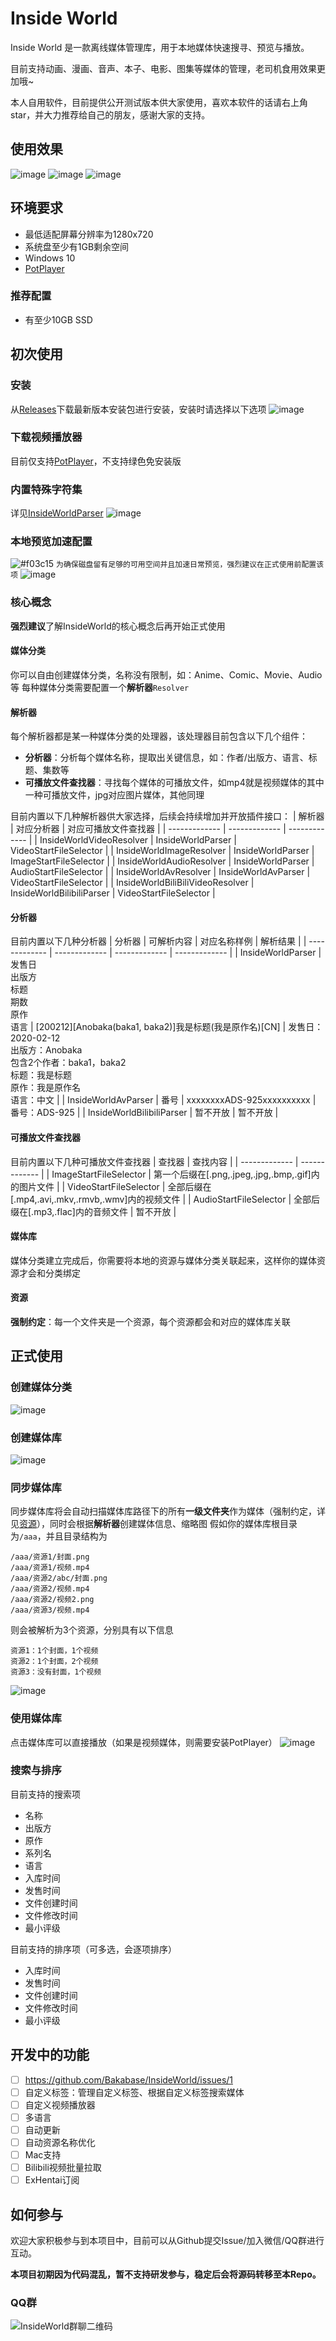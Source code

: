 # Inside World

Inside World 是一款离线媒体管理库，用于本地媒体快速搜寻、预览与播放。

目前支持动画、漫画、音声、本子、电影、图集等媒体的管理，老司机食用效果更加哦~

本人自用软件，目前提供公开测试版本供大家使用，喜欢本软件的话请右上角star，并大力推荐给自己的朋友，感谢大家的支持。

## 使用效果

![image](https://user-images.githubusercontent.com/2888789/146117804-aef8ed93-f6c8-4a2e-be27-16d7d2837fd3.png)
![image](https://user-images.githubusercontent.com/2888789/146117815-82fcc988-bc27-4117-bb27-829d97c5f33b.png)
![image](https://user-images.githubusercontent.com/2888789/146117275-1a94944d-f00b-46a6-9087-578a7bbf9469.png)

## 环境要求
+ 最低适配屏幕分辨率为1280x720
+ 系统盘至少有1GB剩余空间
+ Windows 10
+ [PotPlayer](http://potplayer.daum.net/)
### 推荐配置
+ 有至少10GB SSD

## 初次使用
### 安装

从[Releases](https://github.com/Bakabase/InsideWorld/releases)下载最新版本安装包进行安装，安装时请选择以下选项
![image](https://user-images.githubusercontent.com/2888789/146113293-d6b5dab3-8fec-40da-a751-598d25119c57.png)

### 下载视频播放器
目前仅支持[PotPlayer](http://potplayer.daum.net/)，不支持绿色免安装版

### 内置特殊字符集
详见[InsideWorldParser](#分析器)
![image](https://user-images.githubusercontent.com/2888789/146132647-d99ec4ac-6fb9-4d11-b911-130734490d6a.png)

### 本地预览加速配置
![#f03c15](https://via.placeholder.com/15/f03c15/000000?text=+) `为确保磁盘留有足够的可用空间并且加速日常预览，强烈建议在正式使用前配置该项`
![image](https://user-images.githubusercontent.com/2888789/146113550-c2de1050-960c-4927-8c1c-2da6245235fc.png)

### 核心概念

**强烈建议**了解InsideWorld的核心概念后再开始正式使用

#### 媒体分类

你可以自由创建媒体分类，名称没有限制，如：Anime、Comic、Movie、Audio等
每种媒体分类需要配置一个**解析器**`Resolver`

#### 解析器

每个解析器都是某一种媒体分类的处理器，该处理器目前包含以下几个组件：
+ **分析器**：分析每个媒体名称，提取出关键信息，如：作者/出版方、语言、标题、集数等
+ **可播放文件查找器**：寻找每个媒体的可播放文件，如mp4就是视频媒体的其中一种可播放文件，jpg对应图片媒体，其他同理

目前内置以下几种解析器供大家选择，后续会持续增加并开放插件接口：
| 解析器 | 对应分析器 | 对应可播放文件查找器 |
| ------------- | ------------- | ------------- |
| InsideWorldVideoResolver | InsideWorldParser | VideoStartFileSelector |
| InsideWorldImageResolver | InsideWorldParser | ImageStartFileSelector |
| InsideWorldAudioResolver | InsideWorldParser | AudioStartFileSelector |
| InsideWorldAvResolver | InsideWorldAvParser | VideoStartFileSelector |
| InsideWorldBiliBiliVideoResolver | InsideWorldBilibiliParser | VideoStartFileSelector |

#### 分析器

目前内置以下几种分析器
| 分析器 | 可解析内容 | 对应名称样例 | 解析结果 |
| ------------- | ------------- | ------------- | ------------- |
| InsideWorldParser | 发售日<br/>出版方<br/>标题<br/>期数<br/>原作<br/>语言 | [200212][Anobaka(baka1, baka2)]我是标题(我是原作名)[CN] | 发售日：2020-02-12<br/>出版方：Anobaka<br/>包含2个作者：baka1，baka2<br/>标题：我是标题<br/>原作：我是原作名<br/>语言：中文 |
| InsideWorldAvParser | 番号 | xxxxxxxxADS-925xxxxxxxxxx | 番号：ADS-925 |
| InsideWorldBilibiliParser | 暂不开放 | 暂不开放 |

#### 可播放文件查找器

目前内置以下几种可播放文件查找器
| 查找器 | 查找内容 |
| ------------- | ------------- |
| ImageStartFileSelector | 第一个后缀在[.png,.jpeg,.jpg,.bmp,.gif]内的图片文件 | 
| VideoStartFileSelector | 全部后缀在[.mp4,.avi,.mkv,.rmvb,.wmv]内的视频文件 |
| AudioStartFileSelector | 全部后缀在[.mp3,.flac]内的音频文件 | 暂不开放 |

#### 媒体库

媒体分类建立完成后，你需要将本地的资源与媒体分类关联起来，这样你的媒体资源才会和分类绑定

#### 资源

**强制约定**：每一个文件夹是一个资源，每个资源都会和对应的媒体库关联

## 正式使用
### 创建媒体分类

![image](https://user-images.githubusercontent.com/2888789/146116506-96291b5d-90b2-43f9-bc6b-db3627de9c94.png)

### 创建媒体库

![image](https://user-images.githubusercontent.com/2888789/146116644-a6f3171c-f5ee-4e97-bc35-64e29ed48a6e.png)

### 同步媒体库

同步媒体库将会自动扫描媒体库路径下的所有**一级文件夹**作为媒体（强制约定，详见[资源](#资源)），同时会根据**解析器**创建媒体信息、缩略图
假如你的媒体库根目录为`/aaa`，并且目录结构为
```
/aaa/资源1/封面.png
/aaa/资源1/视频.mp4
/aaa/资源2/abc/封面.png
/aaa/资源2/视频.mp4
/aaa/资源2/视频2.png
/aaa/资源3/视频.mp4
```
则会被解析为3个资源，分别具有以下信息
```
资源1：1个封面，1个视频
资源2：1个封面，2个视频
资源3：没有封面，1个视频
```
![image](https://user-images.githubusercontent.com/2888789/146116964-1e4ec4ce-9415-4a57-96b3-76e9a92bc8ca.png)

### 使用媒体库

点击媒体库可以直接播放（如果是视频媒体，则需要安装PotPlayer）
![image](https://user-images.githubusercontent.com/2888789/146117275-1a94944d-f00b-46a6-9087-578a7bbf9469.png)

### 搜索与排序

目前支持的搜索项
+ 名称
+ 出版方
+ 原作
+ 系列名
+ 语言
+ 入库时间
+ 发售时间
+ 文件创建时间
+ 文件修改时间
+ 最小评级

目前支持的排序项（可多选，会逐项排序）
+ 入库时间
+ 发售时间
+ 文件创建时间
+ 文件修改时间
+ 最小评级

## 开发中的功能
- [ ] https://github.com/Bakabase/InsideWorld/issues/1
- [ ] 自定义标签：管理自定义标签、根据自定义标签搜索媒体
- [ ] 自定义视频播放器
- [ ] 多语言
- [ ] 自动更新
- [ ] 自动资源名称优化
- [ ] Mac支持
- [ ] Bilibili视频批量拉取
- [ ] ExHentai订阅

## 如何参与

欢迎大家积极参与到本项目中，目前可以从Github提交Issue/加入微信/QQ群进行互动。

**本项目初期因为代码混乱，暂不支持研发参与，稳定后会将源码转移至本Repo。**

### QQ群
![InsideWorld群聊二维码](https://user-images.githubusercontent.com/2888789/146117768-7d92af78-37ca-426e-a820-97b896b591eb.png)
